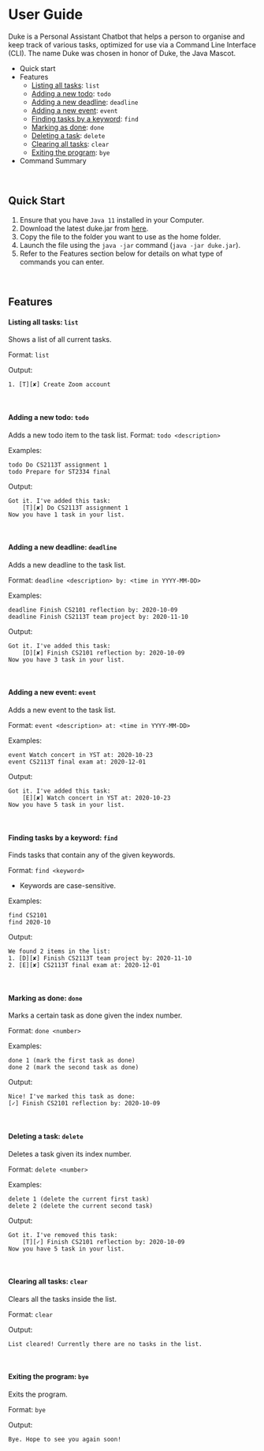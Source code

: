 # User Guide

Duke is a Personal Assistant Chatbot that helps a person to organise and keep track of various tasks,
optimized for use via a Command Line Interface (CLI).
The name Duke was chosen in honor of Duke, the Java Mascot.

- Quick start
- Features
    - [Listing all tasks](#listing-all-tasks-list): `list`
    - [Adding a new todo](#adding-a-new-todo-todo): `todo`
    - [Adding a new deadline](#adding-a-new-deadline-deadline): `deadline`
    - [Adding a new event](#adding-a-new-event-event): `event`
    - [Finding tasks by a keyword](#finding-tasks-by-a-keyword-find): `find`
    - [Marking as done](#marking-as-done-done): `done`
    - [Deleting a task](#deleting-a-task-delete): `delete`
    - [Clearing all tasks](#clearing-all-tasks-clear): `clear`
    - [Exiting the program](#exiting-the-program-bye): `bye`
- Command Summary

<br>

## Quick Start

1. Ensure that you have `Java 11` installed in your Computer.
2. Download the latest duke.jar from [here](https://github.com/jusufnathanael/ip/releases/tag/v0.2).
3. Copy the file to the folder you want to use as the home folder.
4. Launch the file using the `java -jar` command (`java -jar duke.jar`).
5. Refer to the Features section below for details on what type of commands you can enter.

<br>

## Features

#### Listing all tasks: `list` 
Shows a list of all current tasks.

Format: `list`

Output:
```
1. [T][✘] Create Zoom account
```

<br>

#### Adding a new todo: `todo`
Adds a new todo item to the task list.
Format: `todo <description>`

Examples:
```
todo Do CS2113T assignment 1
todo Prepare for ST2334 final
```
Output:
```
Got it. I've added this task:
    [T][✘] Do CS2113T assignment 1
Now you have 1 task in your list.
```

<br>

#### Adding a new deadline: `deadline`
Adds a new deadline to the task list.

Format: `deadline <description> by: <time in YYYY-MM-DD>`

Examples:
```
deadline Finish CS2101 reflection by: 2020-10-09
deadline Finish CS2113T team project by: 2020-11-10
```
Output:
```
Got it. I've added this task:
    [D][✘] Finish CS2101 reflection by: 2020-10-09
Now you have 3 task in your list.
```

<br>

#### Adding a new event: `event`
Adds a new event to the task list.

Format: `event <description> at: <time in YYYY-MM-DD>`

Examples:
```
event Watch concert in YST at: 2020-10-23
event CS2113T final exam at: 2020-12-01 
```
Output:
```
Got it. I've added this task:
    [E][✘] Watch concert in YST at: 2020-10-23
Now you have 5 task in your list.
```

<br>

#### Finding tasks by a keyword: `find`
Finds tasks that contain any of the given keywords.

Format: `find <keyword>`
- Keywords are case-sensitive.


Examples:
```
find CS2101
find 2020-10
```
Output:
```
We found 2 items in the list:
1. [D][✘] Finish CS2113T team project by: 2020-11-10
2. [E][✘] CS2113T final exam at: 2020-12-01 
```

<br>

#### Marking as done: `done`
Marks a certain task as done given the index number.

Format: `done <number>`

Examples:
```
done 1 (mark the first task as done)
done 2 (mark the second task as done)
```
Output:
```
Nice! I've marked this task as done:
[✓] Finish CS2101 reflection by: 2020-10-09
```

<br>

#### Deleting a task: `delete`
Deletes a task given its index number.

Format: `delete <number>`

Examples:
```
delete 1 (delete the current first task)
delete 2 (delete the current second task)
```
Output:
```
Got it. I've removed this task:
    [T][✓] Finish CS2101 reflection by: 2020-10-09
Now you have 5 task in your list.
```

<br>

#### Clearing all tasks: `clear`
Clears all the tasks inside the list.

Format: `clear`

Output:
```
List cleared! Currently there are no tasks in the list.
```

<br>

#### Exiting the program: `bye`
Exits the program.

Format: `bye`

Output:
```
Bye. Hope to see you again soon!
```
<br>


